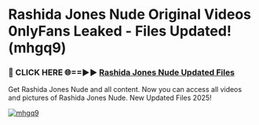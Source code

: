 # Rashida Jones Nude Original Videos 0nlyFans Leaked - Files Updated! (mhgq9)

<h3>🔴 CLICK HERE 🌐==►► <a href="https://tinyurl.com/5h6xmrr3" rel="nofollow">Rashida Jones Nude Updated Files</a></h3>

Get Rashida Jones Nude and all content. Now you can access all videos and pictures of Rashida Jones Nude. New Updated Files 2025!

[![mhgq9](https://i.imgur.com/KVD873Z.gif)](https://tinyurl.com/5h6xmrr3)

